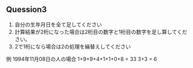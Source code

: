 ## Quession3

1. 自分の生年月日を全て足してください
2. 計算結果が2桁になった場合は2桁目の数字と1桁目の数字を足し算してください。
3. 2で1桁になら場合は2の処理を繰替えしてください

例 1994年11月08日の人の場合
1+9+9+4+1+1+0+8 = 33
3+3 = 6
